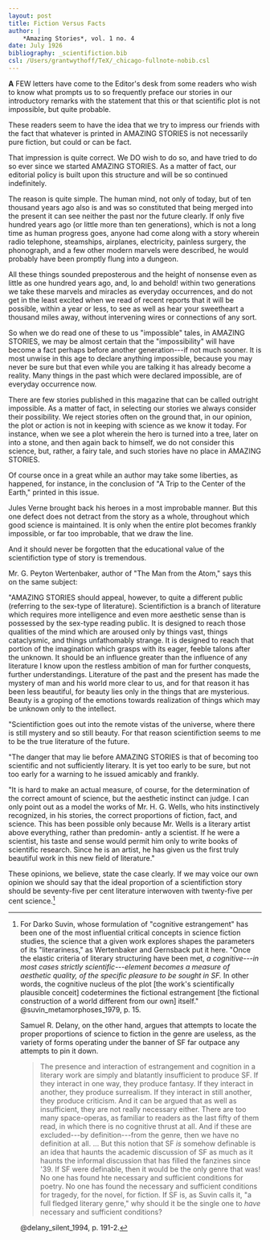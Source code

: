 ```yaml
---
layout: post
title: Fiction Versus Facts
author: |
    *Amazing Stories*, vol. 1 no. 4
date: July 1926
bibliography: _scientifiction.bib
csl: /Users/grantwythoff/TeX/_chicago-fullnote-nobib.csl
---
```


**A** FEW letters have come to the Editor's desk from some readers who wish to know what prompts us to so frequently preface our stories in our introductory remarks with the statement that this or that scientific plot is not impossible, but quite probable.

These readers seem to have the idea that we try to impress our friends with the fact that whatever is printed in AMAZING STORIES is not necessarily pure fiction, but could or can be fact.

That impression is quite correct. We DO wish to do so, and have tried to do so ever since we started AMAZING STORIES. As a matter of fact, our editorial policy is built upon this structure and will be so continued indefinitely.

The reason is quite simple. The human mind, not only of today, but of ten thousand years ago also is and was so constituted that being merged into the present it can see neither the past nor the future clearly. If only five hundred years ago (or little more than ten generations), which is not a long time as human progress goes, anyone had come along with a story wherein radio telephone, steamships, airplanes, electricity, painless surgery, the phonograph, and a few other modern marvels were described, he would probably have been promptly flung into a dungeon.

All these things sounded preposterous and the height of nonsense even as little as one hundred years ago, and, lo and behold! within two generations we take these marvels and miracles as everyday occurrences, and do not get in the least excited when we read of recent reports that it will be possible, within a year or less, to see as well as hear your sweetheart a thousand miles away, without intervening wires or connections of any sort.

So when we do read one of these to us "impossible" tales, in AMAZING STORIES, we may be almost certain that the "impossibility" will have become a fact perhaps before another generation---if not much sooner. It is most unwise in this age to declare anything impossible, because you may never be sure but that even while you are talking it has already become a reality. Many things in the past which were declared impossible, are of everyday occurrence now.

There are few stories published in this magazine that can be called outright impossible. As a matter of fact, in selecting our stories we always consider their possibility. We reject stories often on the ground that, in our opinion, the plot or action is not in keeping with science as we know it today. For instance, when we see a plot wherein the hero is turned into a tree, later on into a stone, and then again back to himself, we do not consider this science, but, rather, a fairy tale, and such stories have no place in AMAZING STORIES. 

Of course once in a great while an author may take some liberties, as happened, for instance, in the conclusion of "A Trip to the Center of the Earth," printed in this issue.

Jules Verne brought back his heroes in a most improbable manner. But this one defect does not detract from the story as a whole, throughout which good science is maintained. It is only when the entire plot becomes frankly impossible, or far too improbable, that we draw the line.

And it should never be forgotten that the educational value of the scientifiction type of story is tremendous.

Mr. G. Peyton Wertenbaker, author of "The Man from the Atom," says this on the same subject:

"AMAZING STORIES should appeal, however, to quite a different public (referring to the sex-type of literature). Scientifiction is a branch of literature which requires more intelligence and even more aesthetic sense than is possessed by the sex-type reading public. It is designed to reach those qualities of the mind which are aroused only by things vast, things cataclysmic, and things unfathomably strange. It is designed to reach that portion of the imagination which grasps with its eager, feeble talons after the unknown. It should be an influence greater than the influence of any literature I know upon the restless ambition of man for further conquests, further understandings. Literature of the past and the present has made the mystery of man and his world more clear to us, and for that reason it has been less beautiful, for beauty lies only in the things that are mysterious. Beauty is a groping of the emotions towards realization of things which may be unknown only to the intellect.

"Scientifiction goes out into the remote vistas of the universe, where there is still mystery and so still beauty. For that reason scientifiction seems to me to be the true literature of the future.

"The danger that may lie before AMAZING STORIES is that of becoming too scientific and not sufficiently literary. It is yet too early to be sure, but not too early for a warning to he issued amicably and frankly.

"It is hard to make an actual measure, of course, for the determination of the correct amount of science, but the aesthetic instinct can judge. I can only point out as a model the works of Mr. H. G. Wells, who hits instinctively recognized, in his stories, the correct proportions of fiction, fact, and science. This has been possible only because Mr. Wells is a literary artist above everything, rather than predomin- antly a scientist. If he were a scientist, his taste and sense would permit him only to write books of scientific research. Since he is an artist, he has given us the first truly beautiful work in this new field of literature."

These opinions, we believe, state the case clearly. If we may voice our own opinion we should say that the ideal proportion of a scientifiction story should be seventy-five per cent literature interwoven with twenty-five per cent science.[^cgt]

[^cgt]: For Darko Suvin, whose formulation of "cognitive estrangement" has been one of the most influential critical concepts in science fiction studies, the science that a given work explores shapes the parameters of its "literariness," as Wertenbaker and Gernsback put it here.  "Once the elastic criteria of literary structuring have been met, *a cognitive---in most cases strictly scientific---element becomes a measure of aesthetic quality, of the specific pleasure to be sought in SF.*  In other words, the cognitive nucleus of the plot [the work's scientifically plausible conceit] codetermines the fictional estrangement [the fictional construction of a world different from our own] itself." @suvin_metamorphoses_1979, p. 15.  

    Samuel R. Delany, on the other hand, argues that attempts to locate the proper proportions of science to fiction in the genre are useless, as the variety of forms operating under the banner of SF far outpace any attempts to pin it down.
    
    > The presence and interaction of estrangement and cognition in a literary work are simply and blatantly insufficient to produce SF.  If they interact in one way, they produce fantasy.  If they interact in another, they produce surrealism.  If they interact in still another, they produce criticism.  And it can be argued that as well as insufficient, they are not really necessary either.  There are too many space-operas, as familiar to readers as the last fifty of them read, in which there is no cognitive thrust at all.  And if these are excluded---by definition---from the genre, then we have no definition at all. … But this notion that SF *is* somehow definable is an idea that haunts the academic discussion of SF as much as it haunts the informal discussion that has filled the fanzines since '39.  If SF were definable, then it would be the only genre that was!  No one has found hte necessary and sufficient conditions for poetry.  No one has found the necessary and sufficient conditions for tragedy, for the novel, for fiction.  If SF is, as Suvin calls it, "a full fledged literary genre," why should it be the single one to *have* necessary and sufficient conditions?
    
    @delany_silent_1994, p. 191-2.